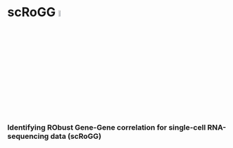 # scRoGG      <img src="https://user-images.githubusercontent.com/46465953/211182218-b577f94b-6b44-4c11-83aa-7d2ba20406e2.png" width=10% height=6%> 
### Identifying RObust Gene-Gene correlation for single-cell RNA-sequencing data (scRoGG)
